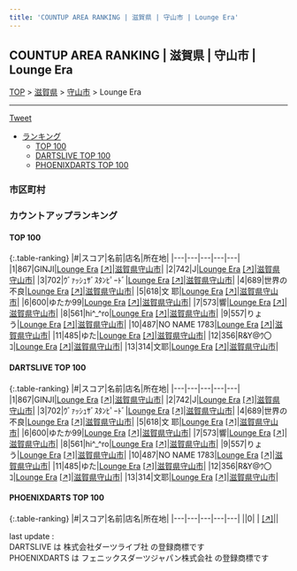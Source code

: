```yaml
---
title: 'COUNTUP AREA RANKING | 滋賀県 | 守山市 | Lounge Era'
---
```

## COUNTUP AREA RANKING | 滋賀県 | 守山市 | Lounge Era

[TOP](/darts/rank/) > [滋賀県](/darts/rank/滋賀県/) > [守山市](/darts/rank/滋賀県/守山市/) > Lounge Era

___

<a href="https://twitter.com/share?ref_src=twsrc%5Etfw" data-text="COUNTUP AREA RANKING | 滋賀県守山市Lounge Era" class="twitter-share-button" data-hashtags="DARTSLIVE,PHOENIXDARTS,darts,ダーツ" data-show-count="false">Tweet</a>

* [ランキング](#カウントアップランキング)
    * [TOP 100](#top-100)
    * [DARTSLIVE TOP 100](#dartslive-top-100)
    * [PHOENIXDARTS TOP 100](#phoenixdarts-top-100)

### 市区町村

<ul>

</ul>

### カウントアップランキング

#### TOP 100



{:.table-ranking}
|#|スコア|名前|店名|所在地|
|---|---|---|---|---|
|1|867|<span class="rank-name-dl">GINJI</span>|<a href="/darts/rank/shops/4a6b9e1004134ea528032249b44395af.html">Lounge Era</a> <a href="https://search.dartslive.com/jp/shop/4a6b9e1004134ea528032249b44395af">[↗]</a>|<a href="/darts/rank/滋賀県/守山市">滋賀県守山市</a>|
|2|742|<span class="rank-name-dl">J</span>|<a href="/darts/rank/shops/4a6b9e1004134ea528032249b44395af.html">Lounge Era</a> <a href="https://search.dartslive.com/jp/shop/4a6b9e1004134ea528032249b44395af">[↗]</a>|<a href="/darts/rank/滋賀県/守山市">滋賀県守山市</a>|
|3|702|<span class="rank-name-dl">ｳﾞｧｯｼｭｻﾞｽﾀﾝﾋﾟｰﾄﾞ</span>|<a href="/darts/rank/shops/4a6b9e1004134ea528032249b44395af.html">Lounge Era</a> <a href="https://search.dartslive.com/jp/shop/4a6b9e1004134ea528032249b44395af">[↗]</a>|<a href="/darts/rank/滋賀県/守山市">滋賀県守山市</a>|
|4|689|<span class="rank-name-dl">世界の不良</span>|<a href="/darts/rank/shops/4a6b9e1004134ea528032249b44395af.html">Lounge Era</a> <a href="https://search.dartslive.com/jp/shop/4a6b9e1004134ea528032249b44395af">[↗]</a>|<a href="/darts/rank/滋賀県/守山市">滋賀県守山市</a>|
|5|618|<span class="rank-name-dl">文 耶</span>|<a href="/darts/rank/shops/4a6b9e1004134ea528032249b44395af.html">Lounge Era</a> <a href="https://search.dartslive.com/jp/shop/4a6b9e1004134ea528032249b44395af">[↗]</a>|<a href="/darts/rank/滋賀県/守山市">滋賀県守山市</a>|
|6|600|<span class="rank-name-dl">ゆたか99</span>|<a href="/darts/rank/shops/4a6b9e1004134ea528032249b44395af.html">Lounge Era</a> <a href="https://search.dartslive.com/jp/shop/4a6b9e1004134ea528032249b44395af">[↗]</a>|<a href="/darts/rank/滋賀県/守山市">滋賀県守山市</a>|
|7|573|<span class="rank-name-dl">響</span>|<a href="/darts/rank/shops/4a6b9e1004134ea528032249b44395af.html">Lounge Era</a> <a href="https://search.dartslive.com/jp/shop/4a6b9e1004134ea528032249b44395af">[↗]</a>|<a href="/darts/rank/滋賀県/守山市">滋賀県守山市</a>|
|8|561|<span class="rank-name-dl">hi^_^ro</span>|<a href="/darts/rank/shops/4a6b9e1004134ea528032249b44395af.html">Lounge Era</a> <a href="https://search.dartslive.com/jp/shop/4a6b9e1004134ea528032249b44395af">[↗]</a>|<a href="/darts/rank/滋賀県/守山市">滋賀県守山市</a>|
|9|557|<span class="rank-name-dl">りょう</span>|<a href="/darts/rank/shops/4a6b9e1004134ea528032249b44395af.html">Lounge Era</a> <a href="https://search.dartslive.com/jp/shop/4a6b9e1004134ea528032249b44395af">[↗]</a>|<a href="/darts/rank/滋賀県/守山市">滋賀県守山市</a>|
|10|487|<span class="rank-name-dl">NO NAME 1783</span>|<a href="/darts/rank/shops/4a6b9e1004134ea528032249b44395af.html">Lounge Era</a> <a href="https://search.dartslive.com/jp/shop/4a6b9e1004134ea528032249b44395af">[↗]</a>|<a href="/darts/rank/滋賀県/守山市">滋賀県守山市</a>|
|11|485|<span class="rank-name-dl">ゆた</span>|<a href="/darts/rank/shops/4a6b9e1004134ea528032249b44395af.html">Lounge Era</a> <a href="https://search.dartslive.com/jp/shop/4a6b9e1004134ea528032249b44395af">[↗]</a>|<a href="/darts/rank/滋賀県/守山市">滋賀県守山市</a>|
|12|356|<span class="rank-name-dl">R&amp;Y@ｳ〇ｺ</span>|<a href="/darts/rank/shops/4a6b9e1004134ea528032249b44395af.html">Lounge Era</a> <a href="https://search.dartslive.com/jp/shop/4a6b9e1004134ea528032249b44395af">[↗]</a>|<a href="/darts/rank/滋賀県/守山市">滋賀県守山市</a>|
|13|314|<span class="rank-name-dl">文耶</span>|<a href="/darts/rank/shops/4a6b9e1004134ea528032249b44395af.html">Lounge Era</a> <a href="https://search.dartslive.com/jp/shop/4a6b9e1004134ea528032249b44395af">[↗]</a>|<a href="/darts/rank/滋賀県/守山市">滋賀県守山市</a>|


#### DARTSLIVE TOP 100



{:.table-ranking}
|#|スコア|名前|店名|所在地|
|---|---|---|---|---|
|1|867|<span class="rank-name-dl">GINJI</span>|<a href="/darts/rank/shops/4a6b9e1004134ea528032249b44395af.html">Lounge Era</a> <a href="https://search.dartslive.com/jp/shop/4a6b9e1004134ea528032249b44395af">[↗]</a>|<a href="/darts/rank/滋賀県/守山市">滋賀県守山市</a>|
|2|742|<span class="rank-name-dl">J</span>|<a href="/darts/rank/shops/4a6b9e1004134ea528032249b44395af.html">Lounge Era</a> <a href="https://search.dartslive.com/jp/shop/4a6b9e1004134ea528032249b44395af">[↗]</a>|<a href="/darts/rank/滋賀県/守山市">滋賀県守山市</a>|
|3|702|<span class="rank-name-dl">ｳﾞｧｯｼｭｻﾞｽﾀﾝﾋﾟｰﾄﾞ</span>|<a href="/darts/rank/shops/4a6b9e1004134ea528032249b44395af.html">Lounge Era</a> <a href="https://search.dartslive.com/jp/shop/4a6b9e1004134ea528032249b44395af">[↗]</a>|<a href="/darts/rank/滋賀県/守山市">滋賀県守山市</a>|
|4|689|<span class="rank-name-dl">世界の不良</span>|<a href="/darts/rank/shops/4a6b9e1004134ea528032249b44395af.html">Lounge Era</a> <a href="https://search.dartslive.com/jp/shop/4a6b9e1004134ea528032249b44395af">[↗]</a>|<a href="/darts/rank/滋賀県/守山市">滋賀県守山市</a>|
|5|618|<span class="rank-name-dl">文 耶</span>|<a href="/darts/rank/shops/4a6b9e1004134ea528032249b44395af.html">Lounge Era</a> <a href="https://search.dartslive.com/jp/shop/4a6b9e1004134ea528032249b44395af">[↗]</a>|<a href="/darts/rank/滋賀県/守山市">滋賀県守山市</a>|
|6|600|<span class="rank-name-dl">ゆたか99</span>|<a href="/darts/rank/shops/4a6b9e1004134ea528032249b44395af.html">Lounge Era</a> <a href="https://search.dartslive.com/jp/shop/4a6b9e1004134ea528032249b44395af">[↗]</a>|<a href="/darts/rank/滋賀県/守山市">滋賀県守山市</a>|
|7|573|<span class="rank-name-dl">響</span>|<a href="/darts/rank/shops/4a6b9e1004134ea528032249b44395af.html">Lounge Era</a> <a href="https://search.dartslive.com/jp/shop/4a6b9e1004134ea528032249b44395af">[↗]</a>|<a href="/darts/rank/滋賀県/守山市">滋賀県守山市</a>|
|8|561|<span class="rank-name-dl">hi^_^ro</span>|<a href="/darts/rank/shops/4a6b9e1004134ea528032249b44395af.html">Lounge Era</a> <a href="https://search.dartslive.com/jp/shop/4a6b9e1004134ea528032249b44395af">[↗]</a>|<a href="/darts/rank/滋賀県/守山市">滋賀県守山市</a>|
|9|557|<span class="rank-name-dl">りょう</span>|<a href="/darts/rank/shops/4a6b9e1004134ea528032249b44395af.html">Lounge Era</a> <a href="https://search.dartslive.com/jp/shop/4a6b9e1004134ea528032249b44395af">[↗]</a>|<a href="/darts/rank/滋賀県/守山市">滋賀県守山市</a>|
|10|487|<span class="rank-name-dl">NO NAME 1783</span>|<a href="/darts/rank/shops/4a6b9e1004134ea528032249b44395af.html">Lounge Era</a> <a href="https://search.dartslive.com/jp/shop/4a6b9e1004134ea528032249b44395af">[↗]</a>|<a href="/darts/rank/滋賀県/守山市">滋賀県守山市</a>|
|11|485|<span class="rank-name-dl">ゆた</span>|<a href="/darts/rank/shops/4a6b9e1004134ea528032249b44395af.html">Lounge Era</a> <a href="https://search.dartslive.com/jp/shop/4a6b9e1004134ea528032249b44395af">[↗]</a>|<a href="/darts/rank/滋賀県/守山市">滋賀県守山市</a>|
|12|356|<span class="rank-name-dl">R&amp;Y@ｳ〇ｺ</span>|<a href="/darts/rank/shops/4a6b9e1004134ea528032249b44395af.html">Lounge Era</a> <a href="https://search.dartslive.com/jp/shop/4a6b9e1004134ea528032249b44395af">[↗]</a>|<a href="/darts/rank/滋賀県/守山市">滋賀県守山市</a>|
|13|314|<span class="rank-name-dl">文耶</span>|<a href="/darts/rank/shops/4a6b9e1004134ea528032249b44395af.html">Lounge Era</a> <a href="https://search.dartslive.com/jp/shop/4a6b9e1004134ea528032249b44395af">[↗]</a>|<a href="/darts/rank/滋賀県/守山市">滋賀県守山市</a>|


#### PHOENIXDARTS TOP 100



{:.table-ranking}
|#|スコア|名前|店名|所在地|
|---|---|---|---|---|
||0|<span class="rank-name-dl"> </span>|<a href="/darts/rank/shops/.html"></a> <a href="">[↗]</a>|<a href="/darts/rank//"></a>|


<div class="footer border-top border-gray-light mt-5 pt-3 text-right text-gray">
    last update : <span style="font-weight: italic" id="foot_last_modified"></span><br />
    DARTSLIVE は 株式会社ダーツライブ社 の登録商標です<br />
    PHOENIXDARTS は フェニックスダーツジャパン株式会社 の登録商標です<br />
</div>

<script src="https://cdnjs.cloudflare.com/ajax/libs/jquery.tablesorter/2.31.3/js/jquery.tablesorter.min.js" integrity="sha512-qzgd5cYSZcosqpzpn7zF2ZId8f/8CHmFKZ8j7mU4OUXTNRd5g+ZHBPsgKEwoqxCtdQvExE5LprwwPAgoicguNg==" crossorigin="anonymous" referrerpolicy="no-referrer"></script>
<link rel="stylesheet" href="https://cdnjs.cloudflare.com/ajax/libs/jquery.tablesorter/2.31.3/css/theme.default.min.css" integrity="sha512-wghhOJkjQX0Lh3NSWvNKeZ0ZpNn+SPVXX1Qyc9OCaogADktxrBiBdKGDoqVUOyhStvMBmJQ8ZdMHiR3wuEq8+w==" crossorigin="anonymous" referrerpolicy="no-referrer" />
<script>
$(function() {
    $(".table-ranking").tablesorter({sortList:[[0, 0]]});
    $("#foot_last_modified").text(formatDate(new Date(document.lastModified), 'yyyy-MM-dd HH:mm:ss'));
});
</script>

<script async src="https://platform.twitter.com/widgets.js" charset="utf-8"></script>